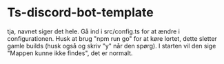 # Ts-discord-bot-template
 
tja, navnet siger det hele. Gå ind i src/config.ts for at ændre i configurationen. Husk at brug "npm run go" for at køre lortet, dette sletter gamle builds (husk også og skriv "y" når den spørg). I starten vil den sige "Mappen kunne ikke findes", det er normalt.

